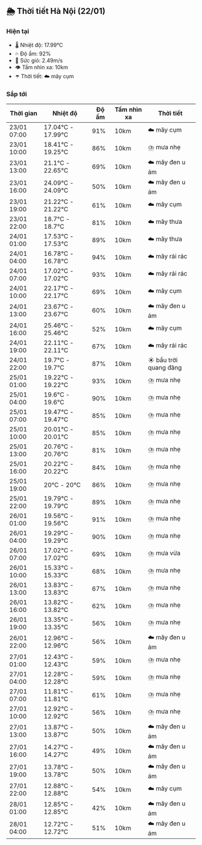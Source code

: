 ## 🌦️ Thời tiết Hà Nội (22/01)

### Hiện tại

- 🌡️ Nhiệt độ: 17.99℃
- 💦 Độ ẩm: 92%
- 💨 Sức gió: 2.49m/s
- 👁️ Tầm nhìn xa: 10km
- ☂️ Thời tiết: ☁️ mây cụm

### Sắp tới

| Thời gian | Nhiệt độ | Độ ẩm | Tầm nhìn xa | Thời tiết |
| --- | --- | --- | --- | --- |
| 23/01 07:00 | 17.04℃ - 17.99℃ | 91% | 10km | ☁️ mây cụm |
| 23/01 10:00 | 18.41℃ - 19.25℃ | 86% | 10km | ⛈️ mưa nhẹ |
| 23/01 13:00 | 21.1℃ - 22.65℃ | 69% | 10km | ☁️ mây đen u ám |
| 23/01 16:00 | 24.09℃ - 24.09℃ | 50% | 10km | ☁️ mây đen u ám |
| 23/01 19:00 | 21.22℃ - 21.22℃ | 61% | 10km | ☁️ mây cụm |
| 23/01 22:00 | 18.7℃ - 18.7℃ | 81% | 10km | ☁️ mây thưa |
| 24/01 01:00 | 17.53℃ - 17.53℃ | 89% | 10km | ☁️ mây thưa |
| 24/01 04:00 | 16.78℃ - 16.78℃ | 94% | 10km | ☁️ mây rải rác |
| 24/01 07:00 | 17.02℃ - 17.02℃ | 93% | 10km | ☁️ mây rải rác |
| 24/01 10:00 | 22.17℃ - 22.17℃ | 69% | 10km | ☁️ mây cụm |
| 24/01 13:00 | 23.67℃ - 23.67℃ | 60% | 10km | ☁️ mây đen u ám |
| 24/01 16:00 | 25.46℃ - 25.46℃ | 52% | 10km | ☁️ mây cụm |
| 24/01 19:00 | 22.11℃ - 22.11℃ | 67% | 10km | ☁️ mây rải rác |
| 24/01 22:00 | 19.7℃ - 19.7℃ | 87% | 10km | ☀️ bầu trời quang đãng |
| 25/01 01:00 | 19.22℃ - 19.22℃ | 93% | 10km | ⛈️ mưa nhẹ |
| 25/01 04:00 | 19.6℃ - 19.6℃ | 90% | 10km | ⛈️ mưa nhẹ |
| 25/01 07:00 | 19.47℃ - 19.47℃ | 85% | 10km | ⛈️ mưa nhẹ |
| 25/01 10:00 | 20.01℃ - 20.01℃ | 85% | 10km | ⛈️ mưa nhẹ |
| 25/01 13:00 | 20.76℃ - 20.76℃ | 81% | 10km | ⛈️ mưa nhẹ |
| 25/01 16:00 | 20.22℃ - 20.22℃ | 84% | 10km | ⛈️ mưa nhẹ |
| 25/01 19:00 | 20℃ - 20℃ | 86% | 10km | ⛈️ mưa nhẹ |
| 25/01 22:00 | 19.79℃ - 19.79℃ | 89% | 10km | ⛈️ mưa nhẹ |
| 26/01 01:00 | 19.56℃ - 19.56℃ | 91% | 10km | ⛈️ mưa nhẹ |
| 26/01 04:00 | 19.29℃ - 19.29℃ | 90% | 10km | ⛈️ mưa nhẹ |
| 26/01 07:00 | 17.02℃ - 17.02℃ | 69% | 10km | ⛈️ mưa vừa |
| 26/01 10:00 | 15.33℃ - 15.33℃ | 68% | 10km | ⛈️ mưa nhẹ |
| 26/01 13:00 | 13.83℃ - 13.83℃ | 67% | 10km | ⛈️ mưa nhẹ |
| 26/01 16:00 | 13.82℃ - 13.82℃ | 62% | 10km | ⛈️ mưa nhẹ |
| 26/01 19:00 | 13.35℃ - 13.35℃ | 56% | 10km | ⛈️ mưa nhẹ |
| 26/01 22:00 | 12.96℃ - 12.96℃ | 56% | 10km | ☁️ mây đen u ám |
| 27/01 01:00 | 12.43℃ - 12.43℃ | 59% | 10km | ⛈️ mưa nhẹ |
| 27/01 04:00 | 12.28℃ - 12.28℃ | 59% | 10km | ⛈️ mưa nhẹ |
| 27/01 07:00 | 11.81℃ - 11.81℃ | 61% | 10km | ⛈️ mưa nhẹ |
| 27/01 10:00 | 12.92℃ - 12.92℃ | 56% | 10km | ⛈️ mưa nhẹ |
| 27/01 13:00 | 13.87℃ - 13.87℃ | 50% | 10km | ☁️ mây đen u ám |
| 27/01 16:00 | 14.27℃ - 14.27℃ | 49% | 10km | ☁️ mây đen u ám |
| 27/01 19:00 | 13.78℃ - 13.78℃ | 50% | 10km | ☁️ mây đen u ám |
| 27/01 22:00 | 12.88℃ - 12.88℃ | 54% | 10km | ☁️ mây cụm |
| 28/01 01:00 | 12.85℃ - 12.85℃ | 42% | 10km | ☁️ mây đen u ám |
| 28/01 04:00 | 12.72℃ - 12.72℃ | 51% | 10km | ☁️ mây đen u ám |
